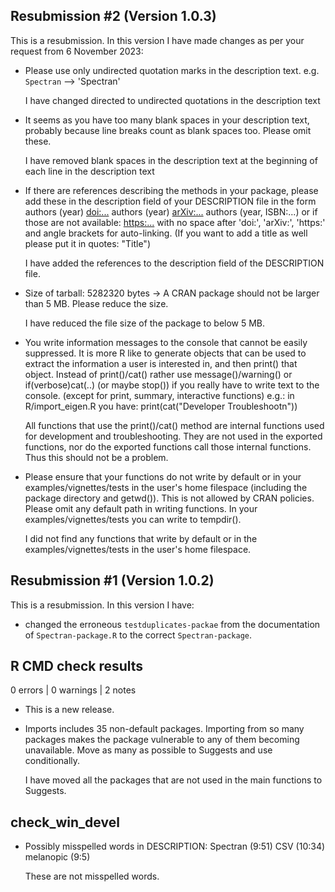 ## Resubmission #2 (Version 1.0.3)

This is a resubmission. In this version I have made changes as per your request from 6 November 2023:

* Please use only undirected quotation marks in the description text. e.g. `Spectran` --> 'Spectran'

  I have changed directed to undirected quotations in the description text

* It seems as you have too many blank spaces in your description text, probably because line breaks count as blank spaces too. Please omit these.

  I have removed blank spaces in the description text at the beginning of each line in the description text

* If there are references describing the methods in your package, please add these in the description field of your DESCRIPTION file in the form
  authors (year) <doi:...>
  authors (year) <arXiv:...>
  authors (year, ISBN:...)
  or if those are not available: <https:...>
  with no space after 'doi:', 'arXiv:', 'https:' and angle brackets for auto-linking.
  (If you want to add a title as well please put it in quotes: "Title")

  I have added the references to the description field of the DESCRIPTION file.

* Size of tarball: 5282320 bytes
  -> A CRAN package should not be larger than 5 MB. Please reduce the size.

  I have reduced the file size of the package to below 5 MB.

* You write information messages to the console that cannot be easily suppressed. It is more R like to generate objects that can be used to extract the information a user is interested in, and then print() that object. Instead of print()/cat() rather use message()/warning()  or if(verbose)cat(..) (or maybe stop()) if you really have to write text to the console. (except for print, summary, interactive functions) e.g.: in R/import_eigen.R you have: print(cat("Developer Troubleshootn"))

  All functions that use the print()/cat() method are internal functions used for development and troubleshooting. They are not used in the exported functions, nor do the exported functions call those internal functions. Thus this should not be a problem.

* Please ensure that your functions do not write by default or in your examples/vignettes/tests in the user's home filespace (including the package directory and getwd()). This is not allowed by CRAN policies. Please omit any default path in writing functions. In your examples/vignettes/tests you can write to tempdir().

  I did not find any functions that write by default or in the examples/vignettes/tests in the user's home filespace.

## Resubmission #1 (Version 1.0.2)
This is a resubmission. In this version I have:

* changed the erroneous `testduplicates-packae` from the documentation of `Spectran-package.R` to the correct `Spectran-package`.

## R CMD check results

0 errors | 0 warnings | 2 notes

* This is a new release.

* Imports includes 35 non-default packages.
  Importing from so many packages makes the package vulnerable to any of
  them becoming unavailable.  Move as many as possible to Suggests and
  use conditionally.
  
  I have moved all the packages that are not used in the main functions to Suggests.
  
## check_win_devel
  
* Possibly misspelled words in DESCRIPTION:
  Spectran (9:51)
  CSV (10:34)
  melanopic (9:5)
  
  These are not misspelled words.